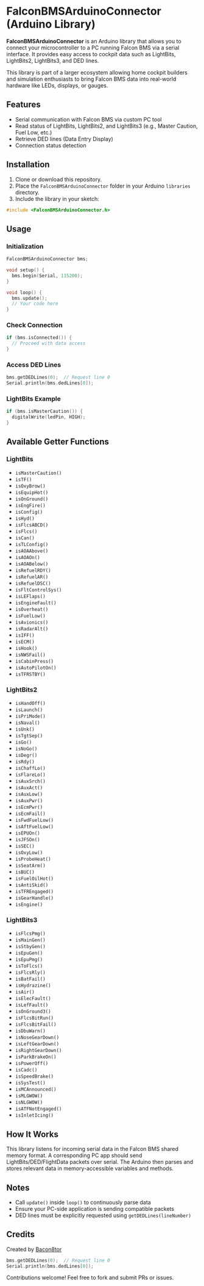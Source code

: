 # FalconBMSArduinoConnector (Arduino Library)

**FalconBMSArduinoConnector** is an Arduino library that allows you to connect your microcontroller to a PC running Falcon BMS via a serial interface. It provides easy access to cockpit data such as LightBits, LightBits2, LightBits3, and DED lines.

This library is part of a larger ecosystem allowing home cockpit builders and simulation enthusiasts to bring Falcon BMS data into real-world hardware like LEDs, displays, or gauges.

## Features

* Serial communication with Falcon BMS via custom PC tool
* Read status of LightBits, LightBits2, and LightBits3 (e.g., Master Caution, Fuel Low, etc.)
* Retrieve DED lines (Data Entry Display)
* Connection status detection

## Installation

1. Clone or download this repository.
2. Place the `FalconBMSArduinoConnector` folder in your Arduino `libraries` directory.
3. Include the library in your sketch:

```cpp
#include <FalconBMSArduinoConnector.h>
```

## Usage

### Initialization

```cpp
FalconBMSArduinoConnector bms;

void setup() {
  bms.begin(Serial, 115200);
}

void loop() {
  bms.update();
  // Your code here
}
```

### Check Connection

```cpp
if (bms.isConnected()) {
  // Proceed with data access
}
```

### Access DED Lines

```cpp
bms.getDEDLines(0);  // Request line 0
Serial.println(bms.dedLines[0]);
```

### LightBits Example

```cpp
if (bms.isMasterCaution()) {
  digitalWrite(ledPin, HIGH);
}
```

## Available Getter Functions

### LightBits

* `isMasterCaution()`
* `isTF()`
* `isOxyBrow()`
* `isEquipHot()`
* `isOnGround()`
* `isEngFire()`
* `isConfig()`
* `isHyd()`
* `isFlcsABCD()`
* `isFlcs()`
* `isCan()`
* `isTLConfig()`
* `isAOAAbove()`
* `isAOAOn()`
* `isAOABelow()`
* `isRefuelRDY()`
* `isRefuelAR()`
* `isRefuelDSC()`
* `isFltControlSys()`
* `isLEFlaps()`
* `isEngineFault()`
* `isOverheat()`
* `isFuelLow()`
* `isAvionics()`
* `isRadarAlt()`
* `isIFF()`
* `isECM()`
* `isHook()`
* `isNWSFail()`
* `isCabinPress()`
* `isAutoPilotOn()`
* `isTFRSTBY()`

### LightBits2

* `isHandOff()`
* `isLaunch()`
* `isPriMode()`
* `isNaval()`
* `isUnk()`
* `isTgtSep()`
* `isGo()`
* `isNoGo()`
* `isDegr()`
* `isRdy()`
* `isChaffLo()`
* `isFlareLo()`
* `isAuxSrch()`
* `isAuxAct()`
* `isAuxLow()`
* `isAuxPwr()`
* `isEcmPwr()`
* `isEcmFail()`
* `isFwdFuelLow()`
* `isAftFuelLow()`
* `isEPUOn()`
* `isJFSOn()`
* `isSEC()`
* `isOxyLow()`
* `isProbeHeat()`
* `isSeatArm()`
* `isBUC()`
* `isFuelOilHot()`
* `isAntiSkid()`
* `isTFREngaged()`
* `isGearHandle()`
* `isEngine()`

### LightBits3

* `isFlcsPmg()`
* `isMainGen()`
* `isStbyGen()`
* `isEpuGen()`
* `isEpuPmg()`
* `isToFlcs()`
* `isFlcsRly()`
* `isBatFail()`
* `isHydrazine()`
* `isAir()`
* `isElecFault()`
* `isLefFault()`
* `isOnGround3()`
* `isFlcsBitRun()`
* `isFlcsBitFail()`
* `isDbuWarn()`
* `isNoseGearDown()`
* `isLeftGearDown()`
* `isRightGearDown()`
* `isParkBrakeOn()`
* `isPowerOff()`
* `isCadc()`
* `isSpeedBrake()`
* `isSysTest()`
* `isMCAnnounced()`
* `isMLGWOW()`
* `isNLGWOW()`
* `isATFNotEngaged()`
* `isInletIcing()`

## How It Works

This library listens for incoming serial data in the Falcon BMS shared memory format. A corresponding PC app should send LightBits/DED/FlightData packets over serial. The Arduino then parses and stores relevant data in memory-accessible variables and methods.

## Notes

* Call `update()` inside `loop()` to continuously parse data
* Ensure your PC-side application is sending compatible packets
* DED lines must be explicitly requested using `getDEDLines(lineNumber)`


## Credits

Created by [Bacon8tor](https://github.com/Bacon8tor)

```cpp
bms.getDEDLines(0);  // Request line 0
Serial.println(bms.dedLines[0]);
```

Contributions welcome! Feel free to fork and submit PRs or issues.
